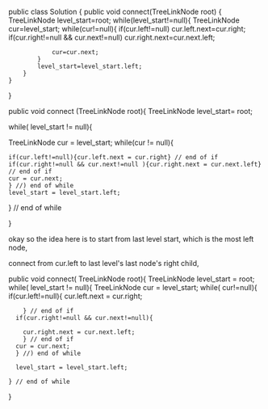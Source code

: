 public class Solution {
    public void connect(TreeLinkNode root) {
        TreeLinkNode level_start=root;
        while(level_start!=null){
            TreeLinkNode cur=level_start;
            while(cur!=null){
                if(cur.left!=null) cur.left.next=cur.right;
                if(cur.right!=null && cur.next!=null) cur.right.next=cur.next.left;

                cur=cur.next;
            }
            level_start=level_start.left;
        }
    }
}

public  void connect (TreeLinkNode root){
  TreeLinkNode level_start= root;

while( level_start != null){

  TreeLinkNode cur = level_start;
  while(cur != null){

    if(cur.left!=null){cur.left.next = cur.right} // end of if
    if(cur.right!=null && cur.next!=null ){cur.right.next = cur.next.left} // end of if
    cur = cur.next;
    } //) end of while
    level_start = level_start.left;
  } // end of while

}


okay so the idea here is to start from last level start, which is the most left node,

connect from cur.left to last level's last node's right child,

public  void connect( TreeLinkNode root){
  TreeLinkNode level_start = root;
  while( level_start != null){
    TreeLinkNode cur = level_start;
    while( cur!=null){
      if(cur.left!=null){
        cur.left.next = cur.right;

        } // end of if
      if(cur.right!=null && cur.next!=null){

        cur.right.next = cur.next.left;
        } // end of if
      cur = cur.next;
      } //) end of while

      level_start = level_start.left;

    } // end of while
}
